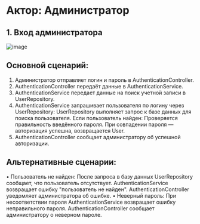 # Актор:	Администратор 
## 1.	Вход администратора
![image](https://github.com/user-attachments/assets/437dc5e0-ef59-465a-9535-f72405b38ef1)

## Основной сценарий:
1.	Администратор отправляет логин и пароль в AuthenticationController.
2.	AuthenticationController передаёт данные в AuthenticationService.
3.	AuthenticationService передает данные на поиск учетной записи в UserRepository.
4.	AuthenticationService запрашивает пользователя по логину через UserRepository:
	UserRepository выполняет запрос к базе данных для поиска пользователя.
	Если пользователь найден:
	Проверяется правильность введённого пароля.
	При совпадении пароля — авторизация успешна, возвращается User.
5.	AuthenticationController сообщает администратору об успешной авторизации.
## Альтернативные сценарии:
•	Пользователь не найден:
После запроса в базу данных UserRepository сообщает, что пользователь отсутствует.
AuthenticationService возвращает ошибку "пользователь не найден".
AuthenticationController уведомляет администратора об ошибке.
•	Неверный пароль:
При несоответствии пароля AuthenticationService возвращает ошибку неправильного пароля.
AuthenticationController сообщает администратору о неверном пароле.
